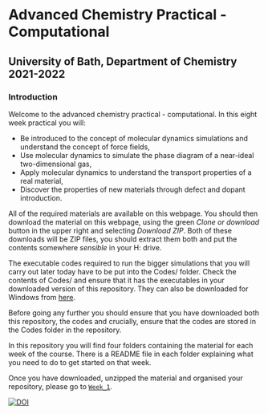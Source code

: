 # Advanced Chemistry Practical - Computational
## University of Bath, Department of Chemistry 2021-2022
### Introduction

Welcome to the advanced chemistry practical - computational. In this eight week practical you will:

- Be introduced to the concept of molecular dynamics simulations and understand the concept of force fields,
- Use molecular dynamics to simulate the phase diagram of a near-ideal two-dimensional gas,
- Apply molecular dynamics to understand the transport properties of a real material,
- Discover the properties of new materials through defect and dopant introduction.

All of the required materials are available on this webpage. You should then download the material on this webpage, using the green *Clone or download* button in the upper right and selecting *Download ZIP*. Both of these downloads will be ZIP files, you should extract them both and put the contents somewhere *sensible* in your H: drive. 

The executable codes required to run the bigger simulations that you will carry out later today have to be put into the Codes/ folder.  Check the contents of Codes/ and ensure that it has the executables in your downloaded version of this repository.  They can also be downloaded for Windows from [here](https://people.bath.ac.uk/chsscp/teach/adv.bho/progs.zip). 

Before going any further you should ensure that you have downloaded both this repository, the codes and crucially, ensure that the codes are stored in the Codes folder in the repository.

In this repository you will find four folders containing the material for each week of the course. There is a README file in each folder explaining what you need to do to get started on that week.

Once you have downloaded, unzipped the material and organised your repository, please go to [`Week_1`](https://github.com/MeganStalker/Advanced_Practical_Chemistry_Year_3/tree/master/Week_1).  

[![DOI](https://zenodo.org/badge/DOI/10.5281/zenodo.3474996.svg)](https://doi.org/10.5281/zenodo.3474996)

